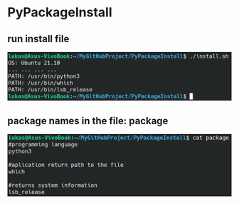 # PyPackageInstall
## run install file
![install.png](/image/install.png)
## package names in the file: package 
![package.png](/image/package.png)
